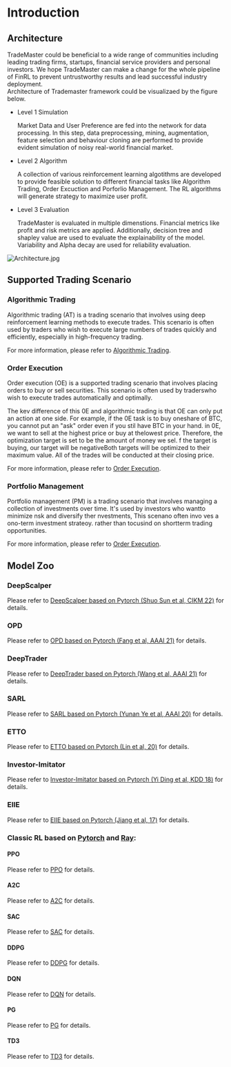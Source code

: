 # Introduction

## Architecture

TradeMaster could be beneficial to a wide range of communities including leading trading firms, startups, financial service providers and personal investors. We hope TradeMaster can make a change for the whole pipeline of FinRL to prevent untrustworthy results and lead successful industry deployment. \
Architecture of Trademaster framework could be visualizaed by the figure below.
- Level 1 Simulation

  Market Data and User Preference are fed into the network for data processing. In this step, data preprocessing, mining, augmentation, feature selection and behaviour cloning are performed to provide evident simulation of noisy real-world financial market.

- Level 2 Algorithm 
  
  A collection of various reinforcement learning algotithms are developed to provide feasible solution to different financial tasks like Algorithm Trading, Order Excuction and Porforlio Management. The RL algorithms will generate strategy to maximize user profit.
  
- Level 3 Evaluation

  TradeMaster is evaluated in multiple dimenstions. Financial metrics like profit and risk metrics are applied. Additionally, decision tree and shapley value are used to evaluate the explainability of the model. Variability and Alpha decay are used for reliability evaluation.

![Architecture.jpg](../../figure/Architecture.jpg)


## Supported Trading Scenario

### Algorithmic Trading
Algorithmic trading (AT) is a trading scenario that involves using deep reinforcement learning methods to execute trades. This scenario is often used by traders who wish to execute large numbers of trades quickly and efficiently, especially in high-frequency trading.

For more information, please refer to [Algorithmic Trading](https://en.wikipedia.org/wiki/Algorithmic_trading).

### Order Execution
Order execution (OE) is a supported trading scenario that involves placing orders to buy or sell securities. This scenario is often used by traderswho wish to execute trades automatically and optimally.

The kev difference of this 0E and algorithmic trading is that OE can only put an action at one side. For example, if the 0E task is to buy oneshare of BTC, you cannot put an "ask" order even if you stil have BTC in your hand. in 0E, we want to sell at the highest price or buy at thelowest price. Therefore, the optimization target is set to be the amount of money we sel. f the target is buying, our target will be negativeBoth targets will be optimized to their maximum value. All of the trades will be conducted at their closing price.

For more information, please refer to [Order Execution](https://www.investopedia.com/articles/01/022801.asp).

### Portfolio Management
Portfolio management (PM) is a trading scenario that involves managing a collection of investments over time. lt's used by investors who wantto minimize nsk and diversify ther nvestments, This scenano often invo ves a ono-term investment strateoy. rather than tocusind on shortterm trading opportunities.

For more information, please refer to [Order Execution](https://www.investopedia.com/terms/p/portfoliomanagement.asp).

## Model Zoo

### DeepScalper
Please refer to [DeepScalper based on Pytorch (Shuo Sun et al, CIKM 22)](https://arxiv.org/abs/2201.09058) for details.

### OPD
Please refer to [OPD based on Pytorch (Fang et al, AAAI 21)](https://ojs.aaai.org/index.php/AAAI/article/view/16083) for details.

### DeepTrader
Please refer to [DeepTrader based on Pytorch (Wang et al, AAAI 21)](https://ojs.aaai.org/index.php/AAAI/article/view/16144) for details. 

### SARL
Please refer to [SARL based on Pytorch (Yunan Ye et al, AAAI 20)](https://arxiv.org/abs/2002.05780) for details.

### ETTO
Please refer to [ETTO based on Pytorch (Lin et al, 20)](https://www.ijcai.org/Proceedings/2020/627?msclkid=a2b6ad5db7ca11ecb537627a9ca1d4f6) for details.

### Investor-Imitator
Please refer to [Investor-Imitator based on Pytorch (Yi Ding et al, KDD 18)](https://www.kdd.org/kdd2018/accepted-papers/view/investor-imitator-a-framework-for-trading-knowledge-extraction) for details.

### EIIE
Please refer to [EIIE based on Pytorch (Jiang et al, 17)](https://arxiv.org/abs/1706.10059) for details.


### Classic RL based on [Pytorch](https://pytorch.org/docs/stable/index.html) and [Ray](https://docs.ray.io/en/latest/): 
#### PPO
Please refer to [PPO](https://docs.ray.io/en/latest/rllib/rllib-algorithms.html#ppo) for details.

#### A2C
Please refer to [A2C](https://docs.ray.io/en/latest/rllib/rllib-algorithms.html#a3c) for details.

#### SAC
Please refer to [SAC](https://docs.ray.io/en/latest/rllib/rllib-algorithms.html#sac) for details.

#### DDPG
Please refer to [DDPG](https://docs.ray.io/en/latest/rllib/rllib-algorithms.html#ddpg) for details.

#### DQN
Please refer to [DQN](https://docs.ray.io/en/latest/rllib/rllib-algorithms.html#dqn) for details.

#### PG
Please refer to [PG](https://docs.ray.io/en/latest/rllib/rllib-algorithms.html#pg) for details.

#### TD3
Please refer to [TD3](https://docs.ray.io/en/latest/rllib/rllib-algorithms.html#ddpg) for details.
